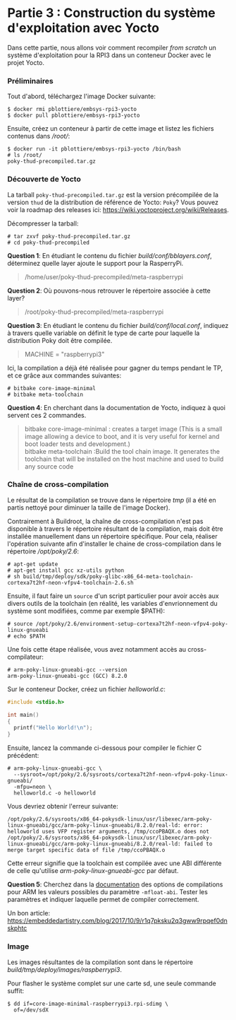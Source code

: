 # Partie 3 : Construction du système d'exploitation avec Yocto

Dans cette partie, nous allons voir comment recompiler *from scratch*
un système d'exploitation pour la RPI3 dans un conteneur Docker avec
le projet Yocto.

### Préliminaires

Tout d'abord, téléchargez l'image Docker suivante:

````
$ docker rmi pblottiere/embsys-rpi3-yocto
$ docker pull pblottiere/embsys-rpi3-yocto
````

Ensuite, créez un conteneur à partir de cette image et listez les fichiers
contenus dans */root/*:

````
$ docker run -it pblottiere/embsys-rpi3-yocto /bin/bash
# ls /root/
poky-thud-precompiled.tar.gz
````

### Découverte de Yocto

La tarball `poky-thud-precompiled.tar.gz` est la version précompilée de la
version `thud` de la distribution de référence de Yocto: `Poky`? Vous pouvez
voir la roadmap des releases ici: https://wiki.yoctoproject.org/wiki/Releases.

Décompresser la tarball:

```
# tar zxvf poky-thud-precompiled.tar.gz
# cd poky-thud-precompiled
```

**Question 1**: En étudiant le contenu du fichier *build/conf/bblayers.conf*,
                déterminez quelle layer ajoute le support pour la RasperryPi.

> /home/user/poky-thud-precompiled/meta-raspberrypi  

**Question 2**: Où pouvons-nous retrouver le répertoire associée à cette layer?

> /root/poky-thud-precompiled/meta-raspberrypi  

**Question 3**: En étudiant le contenu du fichier *build/conf/local.conf*,
                indiquez à travers quelle variable on définit le type de carte
                pour laquelle la distribution Poky doit être compilée.

> MACHINE = "raspberrypi3"  

Ici, la compilation a déjà été réalisée pour gagner du temps pendant le TP, et
ce grâce aux commandes suivantes:

````
# bitbake core-image-minimal
# bitbake meta-toolchain
````

**Question 4**: En cherchant dans la documentation de Yocto, indiquez à quoi
                servent ces 2 commandes.

> bitbake core-image-minimal : creates a target image (This is a small image allowing a device to boot, and it
> is very useful for kernel and boot loader tests and development.)  
> bitbake meta-toolchain :Build the tool chain image. It generates the toolchain that will be installed on the 
> host machine and used to build any source code  


### Chaîne de cross-compilation

Le résultat de la compilation se trouve dans le répertoire *tmp* (il a été
en partis nettoyé pour diminuer la taille de l'image Docker).

Contrairement à Buildroot, la chaîne de cross-compilation n'est pas disponible
à travers le répertoire résultant de la compilation, mais doit être installée
manuellement dans un répertoire spécifique. Pour cela, réaliser l'opération
suivante afin d'installer le chaine de cross-compilation dans le répertoire
*/opt/poky/2.6*:

````
# apt-get update
# apt-get install gcc xz-utils python
# sh build/tmp/deploy/sdk/poky-glibc-x86_64-meta-toolchain-cortexa7t2hf-neon-vfpv4-toolchain-2.6.sh
````

Ensuite, il faut faire un `source` d'un script particulier pour avoir accès
aux divers outils de la toolchain (en réalité, les variables d'envrionnement
du système sont modifiées, comme par exemple $PATH):

````
# source /opt/poky/2.6/environment-setup-cortexa7t2hf-neon-vfpv4-poky-linux-gnueabi
# echo $PATH
````

Une fois cette étape réalisée, vous avez notamment accès au cross-compilateur:

````
# arm-poky-linux-gnueabi-gcc --version
arm-poky-linux-gnueabi-gcc (GCC) 8.2.0
````

Sur le conteneur Docker, créez un fichier *helloworld.c*:

```` c
#include <stdio.h>

int main()
{
  printf("Hello World!\n");
}
````

Ensuite, lancez la commande ci-dessous pour compiler le fichier C précédent:

````
# arm-poky-linux-gnueabi-gcc \
  --sysroot=/opt/poky/2.6/sysroots/cortexa7t2hf-neon-vfpv4-poky-linux-gnueabi/
  -mfpu=neon \
  helloworld.c -o helloworld
````

Vous devriez obtenir l'erreur suivante:

````
/opt/poky/2.6/sysroots/x86_64-pokysdk-linux/usr/libexec/arm-poky-linux-gnueabi/gcc/arm-poky-linux-gnueabi/8.2.0/real-ld: error: helloworld uses VFP register arguments, /tmp/ccoPBAQX.o does not
/opt/poky/2.6/sysroots/x86_64-pokysdk-linux/usr/libexec/arm-poky-linux-gnueabi/gcc/arm-poky-linux-gnueabi/8.2.0/real-ld: failed to merge target specific data of file /tmp/ccoPBAQX.o
````

Cette erreur signifie que la toolchain est compilée avec une ABI différente
de celle qu'utilise *arm-poky-linux-gnueabi-gcc* par défaut.

**Question 5**: Cherchez dans la
                [documentation](https://gcc.gnu.org/onlinedocs/gcc/ARM-Options.html)
                des options de compilations pour ARM les valeurs possibles
                du paramètre `-mfloat-abi`. Tester les paramètres et indiquer
                laquelle permet de compiler correctement.

Un bon article: https://embeddedartistry.com/blog/2017/10/9/r1q7pksku2q3gww9rpqef0dnskphtc

### Image

Les images résultantes de la compilation sont dans le répertoire
*build/tmp/deploy/images/raspberrypi3*.

Pour flasher le système complet sur une carte sd, une seule commande suffit:

````
$ dd if=core-image-minimal-raspberrypi3.rpi-sdimg \
  of=/dev/sdX
````
